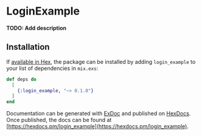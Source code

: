 # LoginExample

**TODO: Add description**

## Installation

If [available in Hex](https://hex.pm/docs/publish), the package can be installed
by adding `login_example` to your list of dependencies in `mix.exs`:

```elixir
def deps do
  [
    {:login_example, "~> 0.1.0"}
  ]
end
```

Documentation can be generated with [ExDoc](https://github.com/elixir-lang/ex_doc)
and published on [HexDocs](https://hexdocs.pm). Once published, the docs can
be found at [https://hexdocs.pm/login_example](https://hexdocs.pm/login_example).

